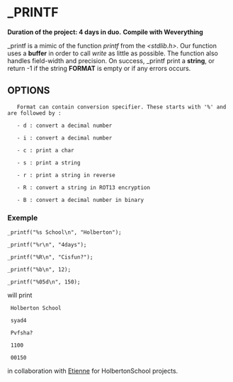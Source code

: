 # _PRINTF

**Duration of the project: 4 days in duo.**
**Compile with Weverything**

_printf is a mimic of the function *printf* from the *<stdlib.h>*.
Our function uses a **buffer** in order to call *write* as little as possible.
The function also handles field-width and precision.
On success, _printf print a **string**, or return -1 if the string **FORMAT** is empty or if any errors occurs.

## OPTIONS
       Format can contain conversion specifier. These starts with '%' and are followed by :

       - d : convert a decimal number

       - i : convert a decimal number

       - c : print a char

       - s : print a string

       - r : print a string in reverse

       - R : convert a string in ROT13 encryption

       - B : convert a decimal number in binary

### Exemple

    _printf("%s School\n", "Holberton");

    _printf("%r\n", "4days");

    _printf("%R\n", "Cisfun?");

    _printf("%b\n", 12);

    _printf("%05d\n", 150);

will print

     Holberton School

     syad4

     Pvfsha?

     1100

     00150


in collaboration with [Etienne](https://github.com/EtienneBrJ "GitHub") for HolbertonSchool projects.
